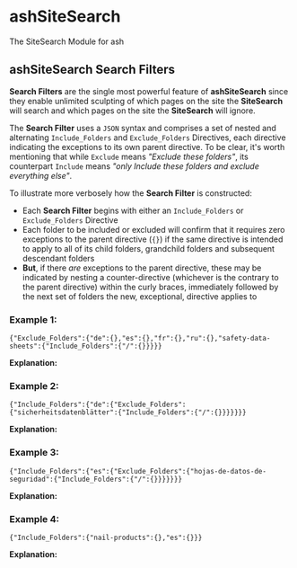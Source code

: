 # ashSiteSearch
The SiteSearch Module for ash


## ashSiteSearch Search Filters

**Search Filters** are the single most powerful feature of **ashSiteSearch** since they enable unlimited sculpting of which pages on the site the **SiteSearch** will search and which pages on the site the **SiteSearch** will ignore.

The **Search Filter** uses a `JSON` syntax and comprises a set of nested and alternating `Include_Folders` and `Exclude_Folders` Directives, each directive indicating the exceptions to its own parent directive. To be clear, it's worth mentioning that while `Exclude` means *"Exclude these folders"*, its counterpart `Include` means *"only Include these folders and exclude everything else"*. 

To illustrate more verbosely how the **Search Filter** is constructed:

 - Each **Search Filter** begins with either an `Include_Folders` or `Exclude_Folders` Directive
 - Each folder to be included or excluded will confirm that it requires zero exceptions to the parent directive (`{}`) if the same directive is intended to apply to all of its child folders, grandchild folders and subsequent descendant folders
 - **But**, if there *are* exceptions to the parent directive, these may be indicated by nesting a counter-directive (whichever is the contrary to the parent directive) within the curly braces, immediately followed by the next set of folders the new, exceptional, directive applies to 




### Example 1:

    {"Exclude_Folders":{"de":{},"es":{},"fr":{},"ru":{},"safety-data-sheets":{"Include_Folders":{"/":{}}}}}
    
**Explanation:**

### Example 2:

    {"Include_Folders":{"de":{"Exclude_Folders":{"sicherheitsdatenblätter":{"Include_Folders":{"/":{}}}}}}}
    
**Explanation:**
    
### Example 3:

    {"Include_Folders":{"es":{"Exclude_Folders":{"hojas-de-datos-de-seguridad":{"Include_Folders":{"/":{}}}}}}}
    
**Explanation:**

### Example 4:

    {"Include_Folders":{"nail-products":{},"es":{}}}
    
**Explanation:**
